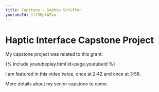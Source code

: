 ```yaml
---
title: Capstone - Sophia Schiffer
youtubeId: 1lf36ptWZvw
---
```


# Haptic Interface Capstone Project
My capstone project was related to this grant:

{% include youtubeplay.html id=page.youtubeId %}

I am featured in this video twice, once at 2:42 and once at 3:58.

More details about my senior capstone to come.
